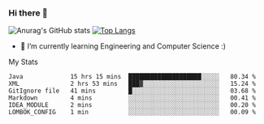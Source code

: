 ### Hi there 👋

![Anurag's GitHub stats](https://github-readme-stats.vercel.app/api?username=MatteoIorio11&show_icons=true&theme=dark) 
[![Top Langs](https://github-readme-stats.vercel.app/api/top-langs/?username=MatteoIorio11&theme=dark)](https://github.com/MatteoIorio11/github-readme-stats)

- 🌱 I’m currently learning Engineering and Computer Science :)

<!--
**MatteoIorio11/MatteoIorio11** is a ✨ _special_ ✨ repository because its `README.md` (this file) appears on your GitHub profile.

Here are some ideas to get you started:

- 🔭 I’m currently working on ...
- 🌱 I’m currently learning ...
- 👯 I’m looking to collaborate on ...
- 🤔 I’m looking for help with ...
- 💬 Ask me about ...
- 📫 How to reach me: ...
- 😄 Pronouns: ...
- ⚡ Fun fact: ...
-->
My Stats
<!--START_SECTION:waka-->

```text
Java             15 hrs 15 mins  ████████████████████░░░░░   80.34 %
XML              2 hrs 53 mins   ███▓░░░░░░░░░░░░░░░░░░░░░   15.24 %
GitIgnore file   41 mins         █░░░░░░░░░░░░░░░░░░░░░░░░   03.68 %
Markdown         4 mins          ░░░░░░░░░░░░░░░░░░░░░░░░░   00.41 %
IDEA_MODULE      2 mins          ░░░░░░░░░░░░░░░░░░░░░░░░░   00.20 %
LOMBOK_CONFIG    1 min           ░░░░░░░░░░░░░░░░░░░░░░░░░   00.09 %
```

<!--END_SECTION:waka-->
